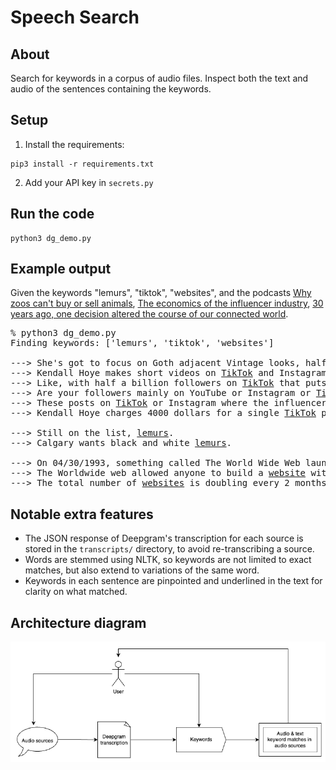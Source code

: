 # Speech Search

## About

Search for keywords in a corpus of audio files. Inspect both the text and audio of the sentences containing the keywords.

## Setup

1. Install the requirements:
```
pip3 install -r requirements.txt
```

2. Add your API key in `secrets.py`

## Run the code

```
python3 dg_demo.py
```

## Example output

Given the keywords "lemurs", "tiktok", "websites", and the podcasts [Why zoos can't buy or sell animals](https://www.npr.org/2023/04/26/1172161875/zoos-barter-trade-elephants-jellyfish), [The economics of the influencer industry](https://www.npr.org/transcripts/1170524077), [30 years ago, one decision altered the course of our connected world](https://www.npr.org/transcripts/1172276538).

<pre>
% python3 dg_demo.py
Finding keywords: ['lemurs', 'tiktok', 'websites']

---> She's got to focus on Goth adjacent Vintage looks, half a million followers on <ins>TikTok</ins>.
---> Kendall Hoye makes short videos on <ins>TikTok</ins> and Instagram where she dresses in different outfits.
---> Like, with half a billion followers on <ins>TikTok</ins> that puts her squarely with the kind of following that the industry counts as an influencer.
---> Are your followers mainly on YouTube or Instagram or <ins>TikTok</ins>.
---> These posts on <ins>TikTok</ins> or Instagram where the influencer showcases a new bag or a skirt.
---> Kendall Hoye charges 4000 dollars for a single <ins>TikTok</ins> post.

---> Still on the list, <ins>lemurs</ins>.
---> Calgary wants black and white <ins>lemurs</ins>.

---> On 04/30/1993, something called The World Wide Web launched into the public domain Interacted appetite searching for a <ins>website</ins>, a window to the world that to get online.
---> The Worldwide web allowed anyone to build a <ins>website</ins> with pictures, video, and sound.
---> The total number of <ins>websites</ins> is doubling every 2 months.
</pre>

## Notable extra features

- The JSON response of Deepgram's transcription for each source is stored in the `transcripts/` directory, to avoid re-transcribing a source.
- Words are stemmed using NLTK, so keywords are not limited to exact matches, but also extend to variations of the same word.
- Keywords in each sentence are pinpointed and underlined in the text for clarity on what matched.

## Architecture diagram

![Architecture diagram](architecture_diagram.png)
